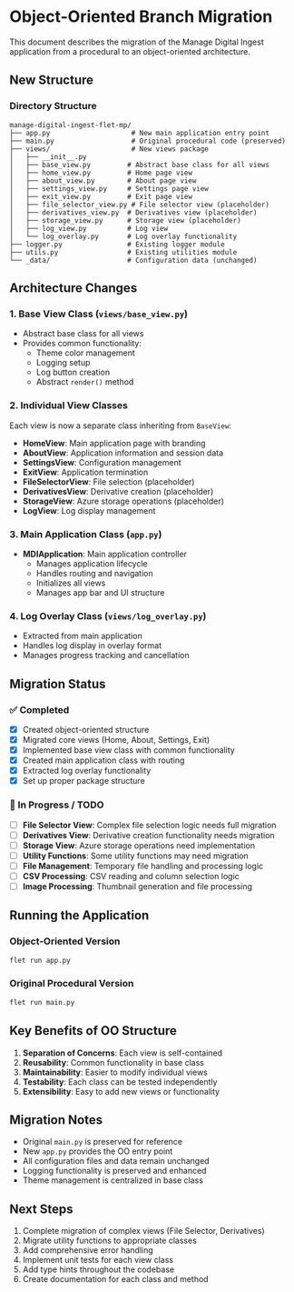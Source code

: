 # Object-Oriented Branch Migration

This document describes the migration of the Manage Digital Ingest application from a procedural to an object-oriented architecture.

## New Structure

### Directory Structure
```
manage-digital-ingest-flet-mp/
├── app.py                    # New main application entry point
├── main.py                   # Original procedural code (preserved)
├── views/                    # New views package
│   ├── __init__.py
│   ├── base_view.py         # Abstract base class for all views
│   ├── home_view.py         # Home page view
│   ├── about_view.py        # About page view
│   ├── settings_view.py     # Settings page view
│   ├── exit_view.py         # Exit page view
│   ├── file_selector_view.py # File selector view (placeholder)
│   ├── derivatives_view.py  # Derivatives view (placeholder)
│   ├── storage_view.py      # Storage view (placeholder)
│   ├── log_view.py          # Log view
│   └── log_overlay.py       # Log overlay functionality
├── logger.py                # Existing logger module
├── utils.py                 # Existing utilities module
└── _data/                   # Configuration data (unchanged)
```

## Architecture Changes

### 1. Base View Class (`views/base_view.py`)
- Abstract base class for all views
- Provides common functionality:
  - Theme color management
  - Logging setup
  - Log button creation
  - Abstract `render()` method

### 2. Individual View Classes
Each view is now a separate class inheriting from `BaseView`:
- **HomeView**: Main application page with branding
- **AboutView**: Application information and session data
- **SettingsView**: Configuration management
- **ExitView**: Application termination
- **FileSelectorView**: File selection (placeholder)
- **DerivativesView**: Derivative creation (placeholder)
- **StorageView**: Azure storage operations (placeholder)
- **LogView**: Log display management

### 3. Main Application Class (`app.py`)
- **MDIApplication**: Main application controller
  - Manages application lifecycle
  - Handles routing and navigation
  - Initializes all views
  - Manages app bar and UI structure

### 4. Log Overlay Class (`views/log_overlay.py`)
- Extracted from main application
- Handles log display in overlay format
- Manages progress tracking and cancellation

## Migration Status

### ✅ Completed
- [x] Created object-oriented structure
- [x] Migrated core views (Home, About, Settings, Exit)
- [x] Implemented base view class with common functionality
- [x] Created main application class with routing
- [x] Extracted log overlay functionality
- [x] Set up proper package structure

### 🚧 In Progress / TODO
- [ ] **File Selector View**: Complex file selection logic needs full migration
- [ ] **Derivatives View**: Derivative creation functionality needs migration
- [ ] **Storage View**: Azure storage operations need implementation
- [ ] **Utility Functions**: Some utility functions may need migration
- [ ] **File Management**: Temporary file handling and processing logic
- [ ] **CSV Processing**: CSV reading and column selection logic
- [ ] **Image Processing**: Thumbnail generation and file processing

## Running the Application

### Object-Oriented Version
```bash
flet run app.py
```

### Original Procedural Version
```bash
flet run main.py
```

## Key Benefits of OO Structure

1. **Separation of Concerns**: Each view is self-contained
2. **Reusability**: Common functionality in base class
3. **Maintainability**: Easier to modify individual views
4. **Testability**: Each class can be tested independently
5. **Extensibility**: Easy to add new views or functionality

## Migration Notes

- Original `main.py` is preserved for reference
- New `app.py` provides the OO entry point
- All configuration files and data remain unchanged
- Logging functionality is preserved and enhanced
- Theme management is centralized in base class

## Next Steps

1. Complete migration of complex views (File Selector, Derivatives)
2. Migrate utility functions to appropriate classes
3. Add comprehensive error handling
4. Implement unit tests for each view class
5. Add type hints throughout the codebase
6. Create documentation for each class and method